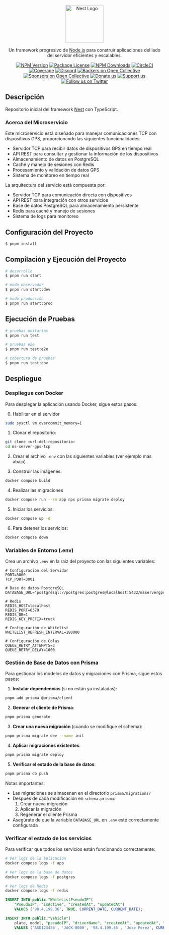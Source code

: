 <p align="center">
  <a href="http://nestjs.com/" target="blank"><img src="https://nestjs.com/img/logo-small.svg" width="120" alt="Nest Logo" /></a>
</p>

[circleci-image]: https://img.shields.io/circleci/build/github/nestjs/nest/master?token=abc123def456
[circleci-url]: https://circleci.com/gh/nestjs/nest

  <p align="center">Un framework progresivo de <a href="http://nodejs.org" target="_blank">Node.js</a> para construir aplicaciones del lado del servidor eficientes y escalables.</p>
    <p align="center">
<a href="https://www.npmjs.com/~nestjscore" target="_blank"><img src="https://img.shields.io/npm/v/@nestjs/core.svg" alt="NPM Version" /></a>
<a href="https://www.npmjs.com/~nestjscore" target="_blank"><img src="https://img.shields.io/npm/l/@nestjs/core.svg" alt="Package License" /></a>
<a href="https://www.npmjs.com/~nestjscore" target="_blank"><img src="https://img.shields.io/npm/dm/@nestjs/common.svg" alt="NPM Downloads" /></a>
<a href="https://circleci.com/gh/nestjs/nest" target="_blank"><img src="https://img.shields.io/circleci/build/github/nestjs/nest/master" alt="CircleCI" /></a>
<a href="https://coveralls.io/github/nestjs/nest?branch=master" target="_blank"><img src="https://coveralls.io/repos/github/nestjs/nest/badge.svg?branch=master#9" alt="Coverage" /></a>
<a href="https://discord.gg/G7Qnnhy" target="_blank"><img src="https://img.shields.io/badge/discord-online-brightgreen.svg" alt="Discord"/></a>
<a href="https://opencollective.com/nest#backer" target="_blank"><img src="https://opencollective.com/nest/backers/badge.svg" alt="Backers on Open Collective" /></a>
<a href="https://opencollective.com/nest#sponsor" target="_blank"><img src="https://opencollective.com/nest/sponsors/badge.svg" alt="Sponsors on Open Collective" /></a>
  <a href="https://paypal.me/kamilmysliwiec" target="_blank"><img src="https://img.shields.io/badge/Donate-PayPal-ff3f59.svg" alt="Donate us"/></a>
    <a href="https://opencollective.com/nest#sponsor"  target="_blank"><img src="https://img.shields.io/badge/Support%20us-Open%20Collective-41B883.svg" alt="Support us"></a>
  <a href="https://twitter.com/nestframework" target="_blank"><img src="https://img.shields.io/twitter/follow/nestframework.svg?style=social&label=Follow" alt="Follow us on Twitter"></a>
</p>
  <!--[![Backers on Open Collective](https://opencollective.com/nest/backers/badge.svg)](https://opencollective.com/nest#backer)
  [![Sponsors on Open Collective](https://opencollective.com/nest/sponsors/badge.svg)](https://opencollective.com/nest#sponsor)-->

## Descripción

Repositorio inicial del framework [Nest](https://github.com/nestjs/nest) con TypeScript.

### Acerca del Microservicio

Este microservicio está diseñado para manejar comunicaciones TCP con dispositivos GPS, proporcionando las siguientes funcionalidades:

- Servidor TCP para recibir datos de dispositivos GPS en tiempo real
- API REST para consultar y gestionar la información de los dispositivos
- Almacenamiento de datos en PostgreSQL
- Caché y manejo de sesiones con Redis
- Procesamiento y validación de datos GPS
- Sistema de monitoreo en tiempo real

La arquitectura del servicio está compuesta por:
- Servidor TCP para comunicación directa con dispositivos
- API REST para integración con otros servicios
- Base de datos PostgreSQL para almacenamiento persistente
- Redis para caché y manejo de sesiones
- Sistema de logs para monitoreo

## Configuración del Proyecto

```bash
$ pnpm install
```

## Compilación y Ejecución del Proyecto

```bash
# desarrollo
$ pnpm run start

# modo observador
$ pnpm run start:dev

# modo producción
$ pnpm run start:prod
```

## Ejecución de Pruebas

```bash
# pruebas unitarias
$ pnpm run test

# pruebas e2e
$ pnpm run test:e2e

# cobertura de pruebas
$ pnpm run test:cov
```

## Despliegue

### Despliegue con Docker

Para desplegar la aplicación usando Docker, sigue estos pasos:

0. Habilitar en el servidor

```bash
sudo sysctl vm.overcommit_memory=1
```

1. Clonar el repositorio:
```bash
git clone <url-del-repositorio>
cd ms-server-gps-tcp
```

2. Crear el archivo `.env` con las siguientes variables (ver ejemplo más abajo)

3. Construir las imágenes:
```bash
docker compose build
```

4. Realizar las migraciones
```bash
docker compose run --rm app npx prisma migrate deploy
```

5. Iniciar los servicios:
```bash
docker compose up -d
```

6. Para detener los servicios:
```bash
docker compose down
```

### Variables de Entorno (.env)

Crea un archivo `.env` en la raíz del proyecto con las siguientes variables: 

```env
# Configuración del Servidor
PORT=3000
TCP_PORT=3001

# Base de datos PostgreSQL
DATABASE_URL="postgresql://postgres:postgres@localhost:5432/msservergpstcp"

# Redis
REDIS_HOST=localhost
REDIS_PORT=6379
REDIS_DB=1
REDIS_KEY_PREFIX=truck

# Configuración de Whitelist
WHITELIST_REFRESH_INTERVAL=180000

# Configuración de Colas
QUEUE_RETRY_ATTEMPTS=3
QUEUE_RETRY_DELAY=1000
```

### Gestión de Base de Datos con Prisma

Para gestionar los modelos de datos y migraciones con Prisma, sigue estos pasos:

1. **Instalar dependencias** (si no están ya instaladas):
```bash
pnpm add prisma @prisma/client
```

2. **Generar el cliente de Prisma**:
```bash
pnpm prisma generate
```

3. **Crear una nueva migración** (cuando se modifique el schema):
```bash
pnpm prisma migrate dev --name init
```

4. **Aplicar migraciones existentes**:
```bash
pnpm prisma migrate deploy
```

5. **Verificar el estado de la base de datos**:
```bash
pnpm prisma db push
```


Notas importantes:
- Las migraciones se almacenan en el directorio `prisma/migrations/`
- Después de cada modificación en `schema.prisma`:
  1. Crear nueva migración
  2. Aplicar la migración
  3. Regenerar el cliente Prisma
- Asegúrate de que la variable `DATABASE_URL` en `.env` esté correctamente configurada

### Verificar el estado de los servicios

Para verificar que todos los servicios están funcionando correctamente:

```bash
# Ver logs de la aplicación
docker compose logs -f app

# Ver logs de la base de datos
docker compose logs -f postgres

# Ver logs de Redis
docker compose logs -f redis
```


```SQL
INSERT INTO public."WhiteListPseudoIP"(
	"PseudoIP", "isActive", "createdAt", "updatedAt")
	VALUES ('98.4.199.36', TRUE, CURRENT_DATE, CURRENT_DATE);
```

```SQL
INSERT INTO public."Vehicle"(
	plate, model, "pseudoIP", "driverName", "createdAt", "updatedAt", "isActive")
	VALUES ('ASD123456', 'JACK-8000', '98.4.199.36', 'Jose Perez', CURRENT_DATE, CURRENT_DATE, TRUE);
```